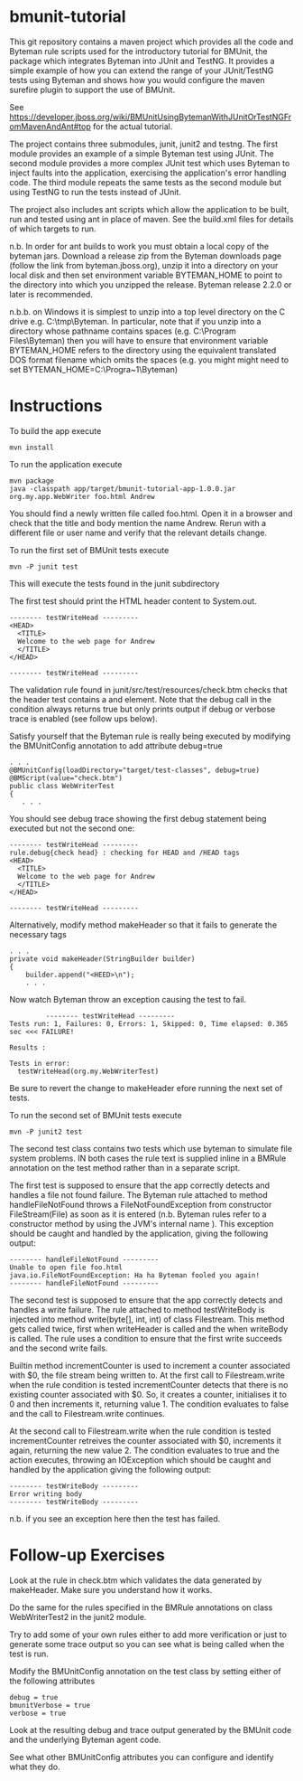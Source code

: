 bmunit-tutorial
===============

This git repository contains a maven project which provides all the code
and Byteman rule scripts used for the introductory tutorial for BMUnit,
the package which integrates Byteman into JUnit and TestNG. It provides
a simple example of how you can extend the range of your JUnit/TestNG tests
using Byteman and shows how you would configure the maven surefire plugin to
support the use of BMUnit.

See https://developer.jboss.org/wiki/BMUnitUsingBytemanWithJUnitOrTestNGFromMavenAndAnt#top for the actual tutorial.


The project contains three submodules, junit, junit2 and testng. The first
module provides an example of a simple Byteman test using JUnit. The second
module provides a more complex JUnit test which uses Byteman to inject faults
into the application, exercising the application's error handling code. The
third module repeats the same tests as the second module but using TestNG to
run the tests instead of JUnit.

The project also includes ant scripts which allow the application to be built,
run and tested using ant in place of maven. See the build.xml files for details
of which targets to run.

n.b. In order for ant builds to work you must obtain a local copy of the byteman
jars. Download a release zip from the Byteman downloads page (follow the link
from byteman.jboss.org), unzip it into a directory on your local disk and then
set environment variable BYTEMAN_HOME to point to the directory into which you
unzipped the release. Byteman release 2.2.0 or later is recommended.

n.b.b. on Windows it is simplest to unzip into a top level directory on the C
drive e.g. C:\tmp\Byteman. In particular, note that if you unzip into a directory
whose pathname contains spaces (e.g. C:\Program Files\Byteman) then you will
have to ensure that environment variable BYTEMAN_HOME refers to the directory
using the equivalent translated DOS format filename which omits the spaces
(e.g. you might might need to set BYTEMAN_HOME=C:\Progra~1\Byteman)

Instructions
============

To build the app execute

    mvn install

To run the application execute

    mvn package
    java -classpath app/target/bmunit-tutorial-app-1.0.0.jar org.my.app.WebWriter foo.html Andrew

You should find a newly written file called foo.html. Open it in a browser and
check that the title and body mention the name Andrew. Rerun with a different file or
user name and verify that the relevant details change.

To run the first set of BMUnit tests execute

    mvn -P junit test

This will execute the tests found in the junit subdirectory

The first test should print the HTML header content to System.out.

    -------- testWriteHead ---------
    <HEAD>
      <TITLE>
      Welcome to the web page for Andrew
      </TITLE>
    </HEAD>
    
    -------- testWriteHead ---------

The validation rule found in junit/src/test/resources/check.btm checks
that the header test contains a <HEAD> and </HEAD> element. Note that
the debug call in the condition always returns true but only prints
 output if debug or verbose trace is enabled (see follow ups below).

Satisfy yourself that the Byteman rule is really being executed by modifying
the BMUnitConfig annotation to add attribute debug=true

    . . .
    @BMUnitConfig(loadDirectory="target/test-classes", debug=true)
    @BMScript(value="check.btm")
    public class WebWriterTest
    {
       . . .
     
You should see debug trace showing the first debug statement being executed
but not the second one:

    -------- testWriteHead ---------
    rule.debug{check head} : checking for HEAD and /HEAD tags
    <HEAD>
      <TITLE>
      Welcome to the web page for Andrew
      </TITLE>
    </HEAD>
    
    -------- testWriteHead ---------

Alternatively, modify method makeHeader so that it fails to generate the
necessary tags

    . . .
    private void makeHeader(StringBuilder builder)
    {
        builder.append("<HEED>\n");
        . . .
        
Now watch Byteman throw an exception causing the test to fail.

             -------- testWriteHead ---------
    Tests run: 1, Failures: 0, Errors: 1, Skipped: 0, Time elapsed: 0.365 sec <<< FAILURE!
    
    Results :
    
    Tests in error: 
      testWriteHead(org.my.WebWriterTest)

Be sure to revert the change to makeHeader efore running the next set of tests.

To run the second set of BMUnit tests execute

    mvn -P junit2 test

The second test class contains two tests which use byteman to simulate file system
problems. IN both cases the rule text is supplied inline in a BMRule annotation on
the test method rather than in a separate script.

The first test is supposed to ensure that the app correctly detects and handles
a file not found failure. The Byteman rule attached to method handleFileNotFound
throws a FileNotFoundException from constructor FileStream(File) as soon as it
is entered (n.b. Byteman rules refer to a constructor method by using the JVM's
internal name <init>). This exception should be caught and handled by the application,
giving the following output:

    -------- handleFileNotFound ---------
    Unable to open file foo.html
    java.io.FileNotFoundException: Ha ha Byteman fooled you again!
    -------- handleFileNotFound ---------

The second test is supposed to ensure that the app correctly detects and handles
a write failure. The rule attached to method testWriteBody is injected into
method write(byte[], int, int) of class Filestream. This method gets called twice,
first when writeHeader is called and the when writeBody is called. The rule uses
a condition to ensure that the first write succeeds and the second write fails.

Builtin method incrementCounter is used to increment a counter associated with $0,
the file stream being written to. At the first call to Filestream.write when the rule
condition is tested incrementCounter detects that there is no existing counter
associated with $0. So, it creates a counter, initialises it to 0 and then increments
it, returning value 1. The condition evaluates to false and the call to Filestream.write
continues.

At the second call to Filestream.write  when the rule condition is tested incrementCounter
retreives the counter associated with $0, increments it again, returning the new value 2.
The condition evaluates to true and the action executes, throwing an IOException which
should be caught and handled by the application giving the following output:

    -------- testWriteBody ---------
    Error writing body
    -------- testWriteBody ---------

n.b. if you see an exception here then the test has failed.

Follow-up Exercises
===================

Look at the rule in check.btm which validates the data generated by
makeHeader. Make sure you understand how it works.

Do the same for the rules specified in the BMRule annotations on class
WebWriterTest2 in the junit2 module.

Try to add some of your own rules either to add more verification or just
to generate some trace output so you can see what is being called when
the test is run.

Modify the BMUnitConfig annotation on the test class by setting either of
the following attributes

    debug = true
    bmunitVerbose = true
    verbose = true

Look at the resulting debug and trace output generated by the BMUnit code
and the underlying Byteman agent code.

See what other BMUnitConfig attributes you can configure and identify what
they do.
